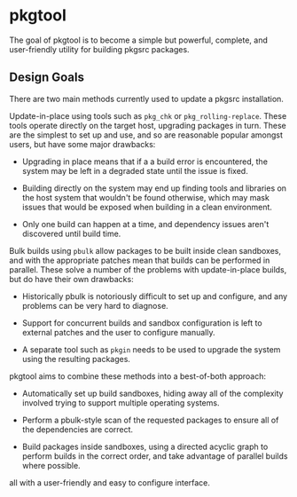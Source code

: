 # pkgtool

The goal of pkgtool is to become a simple but powerful, complete, and
user-friendly utility for building pkgsrc packages.

## Design Goals

There are two main methods currently used to update a pkgsrc installation.

Update-in-place using tools such as `pkg_chk` or `pkg_rolling-replace`.
These tools operate directly on the target host, upgrading packages in
turn.  These are the simplest to set up and use, and so are reasonable
popular amongst users, but have some major drawbacks:

 * Upgrading in place means that if a a build error is encountered, the
   system may be left in a degraded state until the issue is fixed.

 * Building directly on the system may end up finding tools and libraries on
   the host system that wouldn't be found otherwise, which may mask issues that
   would be exposed when building in a clean environment.

 * Only one build can happen at a time, and dependency issues aren't discovered
   until build time.

Bulk builds using `pbulk` allow packages to be built inside clean sandboxes,
and with the appropriate patches mean that builds can be performed in parallel.
These solve a number of the problems with update-in-place builds, but do have
their own drawbacks:

 * Historically pbulk is notoriously difficult to set up and configure, and
   any problems can be very hard to diagnose.

 * Support for concurrent builds and sandbox configuration is left to external
   patches and the user to configure manually.

 * A separate tool such as `pkgin` needs to be used to upgrade the system using
   the resulting packages.

pkgtool aims to combine these methods into a best-of-both approach:

 * Automatically set up build sandboxes, hiding away all of the complexity
   involved trying to support multiple operating systems.

 * Perform a pbulk-style scan of the requested packages to ensure all of the
   dependencies are correct.

 * Build packages inside sandboxes, using a directed acyclic graph to perform
   builds in the correct order, and take advantage of parallel builds where
   possible.

all with a user-friendly and easy to configure interface.
